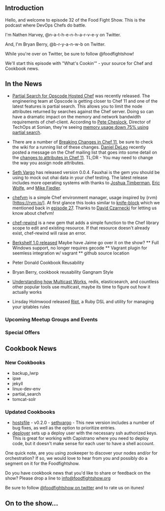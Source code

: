 Introduction
------------

Hello, and welcome to episode 32 of the Food Fight Show.  This is the podcast where DevOps Chefs do battle.

I'm Nathen Harvey, @n-a-t-h-e-n-h-a-r-v-e-y on Twitter.

And, I'm Bryan Berry, @b-r-y-a-n-w-b on Twitter.

While you're over on Twitter, be sure to follow @foodfightshow!

We'll start this episode with "What's Cookin'" - your source for Chef and Cookbook news.

In the News<a name="news"></a>
-----------

* [Partial Search for Opscode Hosted Chef](http://www.opscode.com/blog/2012/10/31/introducing-partial-search-for-opscode-hosted-chef/) was recently released.  The engineering team at Opscode is getting closer to Chef 11 and one of the latest features is partial search.  This allows you to limit the node attributes returned by searches against the Chef server.  Doing so can have a dramatic impact on the memory and network bandwidth requirements of chef-client.  According to [Pete Cheslock](https://twitter.com/petecheslock), Director of TechOps at Sonian, they're seeing [memory usage down 75% using partial search](https://twitter.com/petecheslock/status/263630823230697472).

* There are a number of [Breaking Changes in Chef 11](http://wiki.opscode.com/display/chef/Breaking+Changes+in+Chef+11), be sure to check the wiki for a running list of these changes.  [Daniel DeLeo](https://twitter.com/kallistec) recently posted a message on the Chef mailing list that goes into some detail on the [changes to attributes in Chef 11](http://lists.opscode.com/sympa/arc/chef/2012-10/msg00427.html).  TL;DR - You may need to change the way you assign node attributes.

* [Seth Vargo](https://twitter.com/svargo) has released version 0.0.4.  Fauxhai is the gem you should be using to mock out ohai data in your chef testing.  The latest release includes more operating systems with thanks to [Joshua Timberman](http://twitter.com/jtimberman), [Eric Wolfe](https://twitter.com/atomic_penguin), and [Mike Fiedler](https://twitter.com/mikefiedler).

* [chefvm](https://github.com/trobrock/chefvm/) is a simple Chef environment manager, usage inspired by (rvm)[https://rvm.io/].  At first glance this looks similar to [knife-block](https://github.com/greenandsecure/knife-block) which we mentioned back in [episode 27](http://foodfightshow.org/2012/09/vagrant.html).  Thanks to [David Czarnecki](https://twitter.com/CzarneckiD) for letting us know about chefvm!

* [chef-rewind](https://github.com/bryanwb/chef-rewind) is a new gem that adds a simple function to the Chef library scope to edit and existing resource. If that resource doesn't already exist, chef-rewind will raise an error. 

* [Berkshelf 1.0 released](http://lists.opscode.com/sympa/arc/chef/2012-11/msg00205.html) Maybe have Jaime go over it on the show?
** Full Windows support, no longer requires gecode
** Vagrant plugin for seemless integration w/ vagrant
** github source location

* Peter Donald Cookbook Reusability

* Bryan Berry, cookbook reusability Gangnam Style

* [Understanding how Multicast Works](http://www.firewall.cx/networking-topics/general-networking/107-network-multicast.html),  redis, elasticsearch, and countless other popular tools use multicast, maybe its time to figure out how it actually works

* Linsday Holmwood released [Ript](http://holmwood.id.au/~lindsay/2012/11/12/ript-quick-reliable-painless-firewalling/), a Ruby DSL and utility for managing your iptables rules

### Upcoming Meetup Groups and Events

###  Special Offers


Cookbook News<a name="cookbooks"></a>
-------------
### New Cookbooks

* backup_lwrp
* ipxe
* jekyll
* linux-dev-env
* partial_search
* tomcat-solr


### Updated Cookbooks

* [hostsfile](http://community.opscode.com/cookbooks/hostsfile) - v0.2.0 - [sethvargo](http://community.opscode.com/users/sethvargo) - This new version includes a number of bug fixes, as well as the option to prioritize entries.
* [deployer](http://community.opscode.com/cookbooks/deployer) sets up a deploy user with the necessary ssh authorized keys. This is great for working with Capistrano where you need to deploy code, but it doesn't make sense for each user to have a shell account.



One quick note, are you using zookeeper to discover your nodes and/or for orchestration? If so, we would love to hear from you and possibly do a segment on it for the Foodfightshow.

Do you have cookbook news that you'd like to share or feedback on the show?  Please drop a line to info@foodfightshow.org


Be sure to follow [@foodfightshow on twitter](http://twitter.com/foodfightshow) and to rate us on itunes!

On to the show...
----------------
